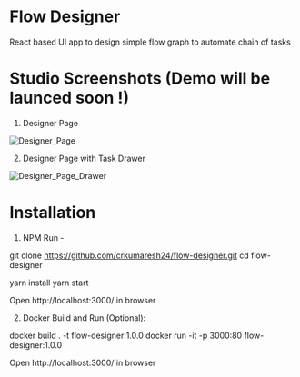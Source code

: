 # Flow Designer
React based UI app to design simple flow graph to automate chain of tasks

# Studio Screenshots (Demo will be launced soon !)
1. Designer Page

![Designer_Page](https://user-images.githubusercontent.com/10774494/104192332-b1a7b700-5444-11eb-8535-9337abb2d562.jpg)

2. Designer Page with Task Drawer

![Designer_Page_Drawer](https://user-images.githubusercontent.com/10774494/104192460-dbf97480-5444-11eb-9495-9b7b6859caed.jpg)


# Installation

1. NPM Run - 

git clone https://github.com/crkumaresh24/flow-designer.git
cd flow-designer

yarn install
yarn start

Open http://localhost:3000/ in browser

2. Docker Build and Run (Optional):

docker build . -t flow-designer:1.0.0
docker run -it -p 3000:80 flow-designer:1.0.0

Open http://localhost:3000/ in browser